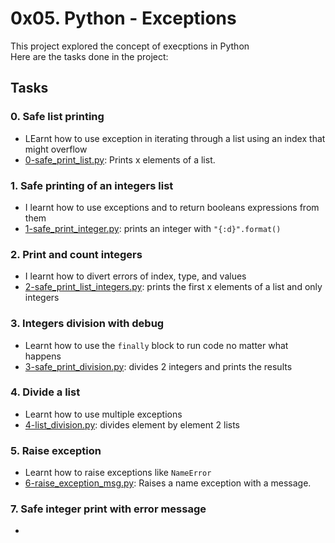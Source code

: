 # 0x05. Python - Exceptions

This project explored the concept of execptions in Python <br>
Here are the tasks done in the project:

## Tasks

### 0. Safe list printing
- LEarnt how to use exception in iterating through a list using an index that might overflow
- [0-safe_print_list.py](https://github.com/JerryEchimau/alx-higher_level_programming/blob/master/0x05-python-exceptions/0-safe_print_list.py): Prints x elements of a list.

### 1. Safe printing of an integers list
- I learnt how to use exceptions and to return booleans expressions from them
- [1-safe_print_integer.py](https://github.com/JerryEchimau/alx-higher_level_programming/blob/master/0x05-python-exceptions/1-safe_print_integer.py): prints an integer with ``"{:d}".format()``

### 2. Print and count integers
- I learnt how to divert errors of index, type, and values
- [2-safe_print_list_integers.py](https://github.com/JerryEchimau/alx-higher_level_programming/blob/master/0x05-python-exceptions/2-safe_print_list_integers.py): prints the first x elements of a list and only integers

### 3. Integers division with debug
- Learnt how to use the ``finally`` block to run code no matter what happens
- [3-safe_print_division.py](https://github.com/JerryEchimau/alx-higher_level_programming/blob/master/0x05-python-exceptions/3-safe_print_division.py): divides 2 integers and prints the results

### 4. Divide a list
- Learnt how to use multiple exceptions
- [4-list_division.py](https://github.com/JerryEchimau/alx-higher_level_programming/blob/master/0x05-python-exceptions/4-list_division.py): divides element by element 2 lists

### 5. Raise exception
- Learnt how to raise exceptions like ``NameError``
- [6-raise_exception_msg.py](https://github.com/JerryEchimau/alx-higher_level_programming/blob/master/0x05-python-exceptions/6-raise_exception_msg.py): Raises a name exception with a message.

### 7. Safe integer print with error message
- 
